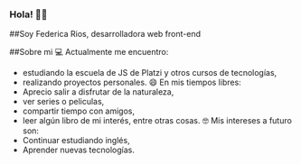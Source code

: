 ###           Hola! 👋👋

##Soy Federica Rios, desarrolladora web front-end

##Sobre mi
💻 Actualmente me encuentro:
-  estudiando la escuela de JS de Platzi y otros cursos de tecnologías,
-  realizando proyectos personales.
😄 En mis tiempos libres:
- Aprecio salir a disfrutar de la naturaleza, 
- ver series o peliculas, 
- compartir tiempo con amigos, 
- leer algún libro de mi interés, entre otras cosas.
🤓 Mis intereses a futuro son:
- Continuar estudiando inglés,
- Aprender nuevas tecnologías.

